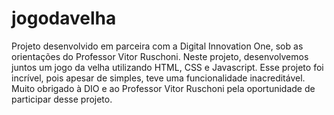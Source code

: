 # jogodavelha
Projeto desenvolvido em parceira com a Digital Innovation One, sob as orientações do Professor Vitor Ruschoni. Neste projeto, desenvolvemos juntos um jogo da velha utilizando HTML, CSS e Javascript.
Esse projeto foi incrível, pois apesar de simples, teve uma funcionalidade inacreditável. 
Muito obrigado à DIO e ao Professor Vitor Ruschoni pela oportunidade de participar desse projeto.
